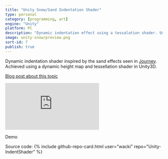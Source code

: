 ```yaml
---
title: "Unity Snow/Sand Indentation Shader"
type: personal
category: [programming, art]
engine: "Unity"
platform: PC
description: "Dynamic indentation effect using a tessalation shader. Useful for sand and snow visualizations."
image: unity-snow/preview.png
sort-id: 7
publish: true
---
```


Dynamic indentation shader inspired by the sand effects seen in [Journey](https://en.wikipedia.org/wiki/Journey_(2012_video_game)). Achieved using a dynamic height map and tessellation shader in Unity3D.

[Blog post about this topic](/blog/2017/01/dynamic-snow-sand-shader-for-unity/)

<p>
    <div class="inline-image" style="display: block;"><div class="video-container">
        <iframe src="https://www.youtube.com/embed/WugpdLUP8A8" frameborder="0"></iframe>
        </div>      
        <p>Demo</p>
    </div>
</p>

Source code:
{% include github-repo-card.html user="wacki" repo="Unity-IndentShader" %}  
